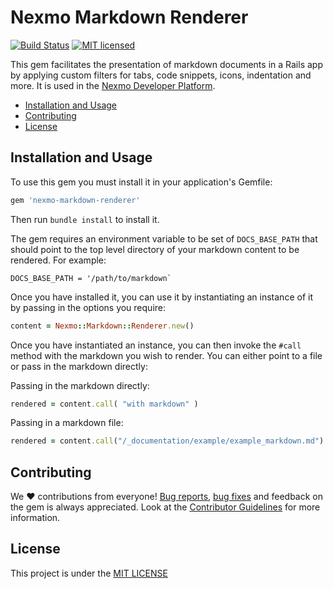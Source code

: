 # Nexmo Markdown Renderer

[![Build Status](https://api.travis-ci.org/Nexmo/nexmo-markdown-renderer.svg?branch=master)](https://travis-ci.org/Nexmo/nexmo-markdown-renderer/)
[![MIT licensed](https://img.shields.io/badge/license-MIT-blue.svg)](./LICENSE.txt)

This gem facilitates the presentation of markdown documents in a Rails app by applying custom filters for tabs, code snippets, icons, indentation and more. It is used in the [Nexmo Developer Platform](https://developer.nexmo.com).

* [Installation and Usage](#installation-and-usage)
* [Contributing](#contributing)
* [License](#license)

## Installation and Usage

To use this gem you must install it in your application's Gemfile:

```ruby
gem 'nexmo-markdown-renderer'
```

Then run `bundle install` to install it.

The gem requires an environment variable to be set of `DOCS_BASE_PATH` that should point to the top level directory of your markdown content to be rendered. For example:

```
DOCS_BASE_PATH = '/path/to/markdown`
```

Once you have installed it, you can use it by instantiating an instance of it by passing in the options you require:

```ruby
content = Nexmo::Markdown::Renderer.new()
```

Once you have instantiated an instance, you can then invoke the `#call` method with the markdown you wish to render. You can either point to a file or pass in the markdown directly:

Passing in the markdown directly:

```ruby
rendered = content.call( "with markdown" )
```

Passing in a markdown file:

```ruby
rendered = content.call("/_documentation/example/example_markdown.md")
```

## Contributing

We ❤️ contributions from everyone! [Bug reports](https://github.com/Nexmo/nexmo-markd0wn-renderer/issues), [bug fixes](https://github.com/Nexmo/nexmo-markd0wn-renderer/pulls) and feedback on the gem is always appreciated. Look at the [Contributor Guidelines](https://github.com/Nexmo/nexmo-markd0wn-renderer/blob/master/CONTRIBUTING.md) for more information.

## License

This project is under the [MIT LICENSE](https://github.com/Nexmo/nexmo-markdown-renderer/blob/master/LICENSE)